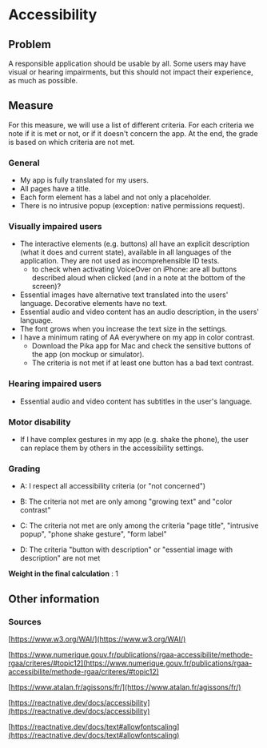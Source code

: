 # Accessibility

## Problem

A responsible application should be usable by all. Some users may have visual or hearing impairments, but this should not impact their experience, as much as possible.

## Measure

For this measure, we will use a list of different criteria. For each criteria we note if it is met or not, or if it doesn't concern the app. At the end, the grade is based on which criteria are not met.

### General

- My app is fully translated for my users.
- All pages have a title.
- Each form element has a label and not only a placeholder.
- There is no intrusive popup (exception: native permissions request).

### Visually impaired users

- The interactive elements (e.g. buttons) all have an explicit description (what it does and current state), available in all languages of the application. They are not used as incomprehensible ID tests.
  - to check when activating VoiceOver on iPhone: are all buttons described aloud when clicked (and in a note at the bottom of the screen)?
- Essential images have alternative text translated into the users' language. Decorative elements have no text.
- Essential audio and video content has an audio description, in the users' language.
- The font grows when you increase the text size in the settings.
- I have a minimum rating of AA everywhere on my app in color contrast.
  - Download the Pika app for Mac and check the sensitive buttons of the app (on mockup or simulator).
  - The criteria is not met if at least one button has a bad text contrast.

### Hearing impaired users

- Essential audio and video content has subtitles in the user's language.

### Motor disability

- If I have complex gestures in my app (e.g. shake the phone), the user can replace them by others in the accessibility settings.

### Grading

- A: I respect all accessibility criteria (or "not concerned")

- B: The criteria not met are only among "growing text" and "color contrast"

- C: The criteria not met are only among the criteria "page title", "intrusive popup", "phone shake gesture", "form label"

- D: The criteria "button with description" or "essential image with description" are not met

**Weight in the final calculation** : 1

## Other information

### Sources

[https://www.w3.org/WAI/](https://www.w3.org/WAI/)

[https://www.numerique.gouv.fr/publications/rgaa-accessibilite/methode-rgaa/criteres/#topic12](https://www.numerique.gouv.fr/publications/rgaa-accessibilite/methode-rgaa/criteres/#topic12)

[https://www.atalan.fr/agissons/fr/](https://www.atalan.fr/agissons/fr/)

[https://reactnative.dev/docs/accessibility](https://reactnative.dev/docs/accessibility)

[https://reactnative.dev/docs/text#allowfontscaling](https://reactnative.dev/docs/text#allowfontscaling)
